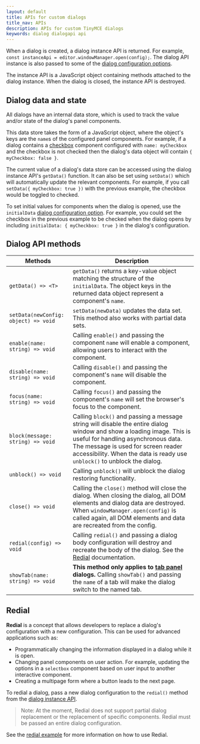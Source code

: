 ```yaml
---
layout: default
title: APIs for custom dialogs
title_nav: APIs
description: APIs for custom TinyMCE dialogs
keywords: dialog dialogapi api
---
```


When a dialog is created, a dialog instance API is returned. For example, `const instanceApi = editor.windowManager.open(config);`. The dialog API instance is also passed to some of the [dialog configuration options](#configurationoptions).

The instance API is a JavaScript object containing methods attached to the dialog instance. When the dialog is closed, the instance API is destroyed.

## Dialog data and state

All dialogs have an internal data store, which is used to track the value and/or state of the dialog's panel components.

This data store takes the form of a JavaScript object, where the object's keys are the `name`s of the configured panel components. For example, if a dialog contains a [checkbox]({{site.baseurl}}/ui-components/dialogcomponents/#checkbox) component configured with `name: myCheckbox` and the checkbox is not checked then the dialog's data object will contain `{ myCheckbox: false }`.

The current value of a dialog's data store can be accessed using the dialog instance API's `getData()` function. It can also be set using `setData()` which will automatically update the relevant components. For example, if you call `setData({ myCheckbox: true })` with the previous example, the checkbox would be toggled to checked.

To set initial values for components when the dialog is opened, use the `initialData` [dialog configuration option](#configurationoptions). For example, you could set the checkbox in the previous example to be checked when the dialog opens by including `initialData: { myCheckbox: true }` in the dialog's configuration.

## Dialog API methods

| Methods | Description |
|---------|-------------|
| `getData() => <T>` | `getData()` returns a key-value object matching the structure of the `initialData`. The object keys in the returned data object represent a component's `name`.  |
| `setData(newConfig: object) => void`  | `setData(newData)` updates the data set.  This method also works with partial data sets. |
| `enable(name: string) => void` | Calling `enable()` and passing the component `name` will enable a component, allowing users to interact with the component. |
| `disable(name: string) => void` | Calling `disable()` and passing the component's `name` will disable the component. |
| `focus(name: string) => void` | Calling `focus()` and passing the component's `name` will set the browser's focus to the component.|
| `block(message: string) => void` | Calling `block()` and passing a message string will disable the entire dialog window and show a loading image. This is useful for handling asynchronous data. The message is used for screen reader accessibility. When the data is ready use `unblock()` to unblock the dialog. |
| `unblock() => void` | Calling `unblock()` will unblock the dialog restoring functionality. |
| `close() => void` | Calling the `close()` method will close the dialog. When closing the dialog, all DOM elements and dialog data are destroyed.  When `windowManager.open(config)` is called again, all DOM elements and data are recreated from the config. |
| `redial(config) => void` | Calling `redial()` and passing a dialog body configuration will destroy and recreate the body of the dialog. See the [Redial](#redial) documentation. |
| `showTab(name: string) => void` | **This method only applies to [tab panel]({{site.baseurl}}/ui-components/dialogcomponents/#tabpanel) dialogs.** Calling `showTab()` and passing the `name` of a tab will make the dialog switch to the named tab. |

## Redial

**Redial** is a concept that allows developers to replace a dialog's configuration with a new configuration. This can be used for advanced applications such as:

* Programmatically changing the information displayed in a dialog while it is open.
* Changing panel components on user action. For example, updating the options in a `selectbox` component based on user input to another interactive component.
* Creating a multipage form where a button leads to the next page.

To redial a dialog, pass a new dialog configuration to the `redial()` method from the [dialog instance API](#dialoginstanceapi).

> Note: At the moment, Redial does not support partial dialog replacement or the replacement of specific components. Redial must be passed an entire dialog configuration.

See the [redial example](#interactiveexampleusingredial) for more information on how to use Redial.